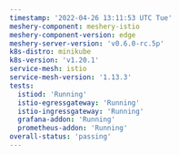 ```yaml
---
timestamp: '2022-04-26 13:11:53 UTC Tue'
meshery-component: meshery-istio
meshery-component-version: edge
meshery-server-version: 'v0.6.0-rc.5p'
k8s-distro: minikube
k8s-version: 'v1.20.1'
service-mesh: istio
service-mesh-version: '1.13.3'
tests:
  istiod: 'Running'
  istio-egressgateway: 'Running'
  istio-ingressgateway: 'Running'
  grafana-addon: 'Running'
  prometheus-addon: 'Running'
overall-status: 'passing'
---
```

